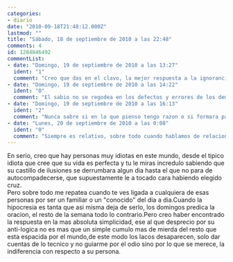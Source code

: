 ```yaml
---
categories:
- diario
date: "2010-09-18T21:48:12.000Z"
lastmod: ""
title: "Sábado, 18 de septiembre de 2010 a las 22:48"
comments: 4
id: 1284846492
commentList:
- date: "Domingo, 19 de septiembre de 2010 a las 13:27"
  ident: "1"
  comment: "Creo que das en el clavo, la mejor respuesta a la ignorancia ajena es la mas absoluta indiferencia... Que acaba siendo una sensacion de superioridad absoluta en cuanto al \"Ya se dara cuenta....\""
- date: "Domingo, 19 de septiembre de 2010 a las 14:22"
  ident: "0"
  comment: "El sabio no se regodea en los defectos y errores de los demás. Simplemente observa y aprende."
- date: "Domingo, 19 de septiembre de 2010 a las 16:13"
  ident: "2"
  comment: "Nunca sabre si en lo que pienso tengo razon o si formara parte del monton de teorias de la vida cotidiana, parece que hoy en dia todo es relativo."
- date: "Lunes, 20 de septiembre de 2010 a las 0:08"
  ident: "0"
  comment: "Siempre es relativo, sobre todo cuando hablamos de relaciones humanas, sentimientos, comportamientos y una larga lista de etcéteras. Pensamos de maneras distintas, a veces contradictorias. Ni siquiera comprendemos el funcionamiento total del cerebro.\nTodo es una maraña de cosas que nunca llegaremos a comprender, así que lo mejor es ser fiel a tu manera de pensar porque crees que es la mejor, pero aceptar que tienen que existir otras que no te gustan un pelo. Idiotas habrá siempre. Quizá para algunos de ellos seas tú la persona más idiota, según su criterio. Lo que dices de la indiferencia es, sin duda, lo mejor que puedes hacer para no amargarte y vivir tu vida como quieras."
---
```


En serio, creo que hay personas muy idiotas en este mundo, desde el tipico idiota que cree que su vida es perfecta y tu le miras incredulo sabiendo que su castillo de ilusiones se derrumbara algun dia hasta el que no para de autocompadecerse, que supuestamente le a tocado cara habiendo elegido cruz.  
Pero sobre todo me repatea cuando te ves ligada a cualquiera de esas personas por ser un familiar o un "conocido" del dia a dia.Cuando la hipocresia es tanta que asi misma deja de serlo, los domingos predica la oracion, el resto de la semana todo lo contrario.Pero creo haber encontrado la respuesta en la mas absoluta simplicidad, ese al que desprecio por su anti-logica no es mas que un simple cumulo mas de mierda del resto que esta espacida por el mundo,de este modo los lacos desaparecen, solo dar cuentas de lo tecnico y no guiarme por el odio sino por lo que se merece, la indiferencia con respecto a su persona.
